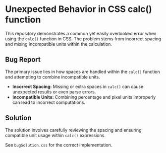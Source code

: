# Unexpected Behavior in CSS calc() function
This repository demonstrates a common yet easily overlooked error when using the `calc()` function in CSS. The problem stems from incorrect spacing and mixing incompatible units within the calculation.

## Bug Report
The primary issue lies in how spaces are handled within the `calc()` function and attempting to combine incompatible units.

* **Incorrect Spacing:** Missing or extra spaces in `calc()` can cause unexpected results or even parse errors. 
* **Incompatible Units:** Combining percentage and pixel units improperly can lead to incorrect computations.  

## Solution
The solution involves carefully reviewing the spacing and ensuring compatible unit usage within `calc()` expressions.

See `bugSolution.css` for the correct implementation.